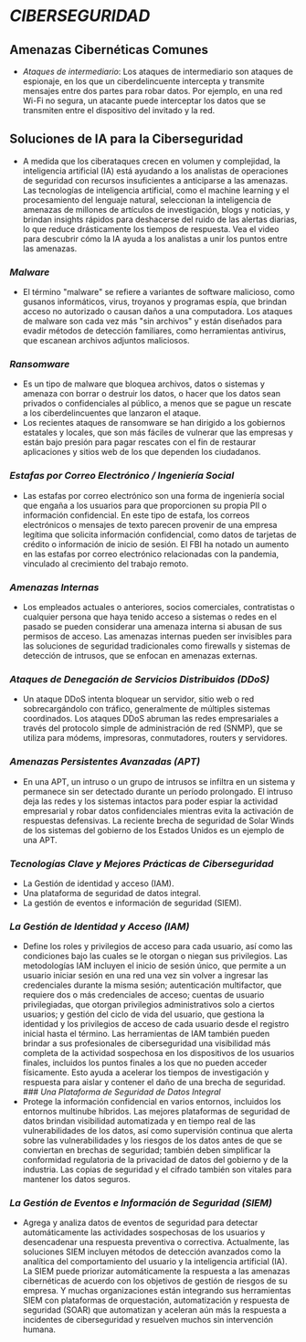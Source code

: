 # ***CIBERSEGURIDAD***
## **Amenazas Cibernéticas Comunes**
- *​Ataques de intermediario*: Los ataques de intermediario son ataques de espionaje, en los que un ciberdelincuente intercepta y transmite mensajes entre dos partes para robar datos. Por ejemplo, en una red Wi-Fi no segura, un atacante puede interceptar los datos que se transmiten entre el dispositivo del invitado y la red.​

## **Soluciones de IA para la Ciberseguridad**
- A medida que los ciberataques crecen en volumen y complejidad, la inteligencia artificial (IA) está ayudando a los analistas de operaciones de seguridad con recursos insuficientes a anticiparse a las amenazas. Las tecnologías de inteligencia artificial, como el machine learning y el procesamiento del lenguaje natural, seleccionan la inteligencia de amenazas de millones de artículos de investigación, blogs y noticias, y brindan insights rápidos para deshacerse del ruido de las alertas diarias, lo que reduce drásticamente los tiempos de respuesta. Vea el video para descubrir cómo la IA ayuda a los analistas a unir los puntos entre las amenazas.

### *Malware*
- El término "malware" se refiere a variantes de software malicioso, como gusanos informáticos, virus, troyanos y programas espía, que brindan acceso no autorizado o causan daños a una computadora. Los ataques de malware son cada vez más "sin archivos" y están diseñados para evadir métodos de detección familiares, como herramientas antivirus, que escanean archivos adjuntos maliciosos.

### *Ransomware*
- Es un tipo de malware que bloquea archivos, datos o sistemas y amenaza con borrar o destruir los datos, o hacer que los datos sean privados o confidenciales al público, a menos que se pague un rescate a los ciberdelincuentes que lanzaron el ataque. ​
- Los recientes ataques de ransomware se han dirigido a los gobiernos estatales y locales, que son más fáciles de vulnerar que las empresas y están bajo presión para pagar rescates con el fin de restaurar aplicaciones y sitios web de los que dependen los ciudadanos.

### *Estafas por Correo Electrónico / Ingeniería Social*
- Las estafas por correo electrónico son una forma de ingeniería social que engaña a los usuarios para que proporcionen su propia PII o información confidencial. En este tipo de estafa, los correos electrónicos o mensajes de texto parecen provenir de una empresa legítima que solicita información confidencial, como datos de tarjetas de crédito o información de inicio de sesión. El FBI ha notado un aumento en las estafas por correo electrónico relacionadas con la pandemia, vinculado al crecimiento del trabajo remoto.​

### *Amenazas Internas*
- Los empleados actuales o anteriores, socios comerciales, contratistas o cualquier persona que haya tenido acceso a sistemas o redes en el pasado se pueden considerar una amenaza interna si abusan de sus permisos de acceso. Las amenazas internas pueden ser invisibles para las soluciones de seguridad tradicionales como firewalls y sistemas de detección de intrusos, que se enfocan en amenazas externas.​

### *Ataques de Denegación de Servicios Distribuidos (DDoS)*
- Un ataque DDoS intenta bloquear un servidor, sitio web o red sobrecargándolo con tráfico, generalmente de múltiples sistemas coordinados. Los ataques DDoS abruman las redes empresariales a través del protocolo simple de administración de red (SNMP), que se utiliza para módems, impresoras, conmutadores, routers y servidores.​

### *Amenazas Persistentes Avanzadas (APT)*
- En una APT, un intruso o un grupo de intrusos se infiltra en un sistema y permanece sin ser detectado durante un período prolongado. El intruso deja las redes y los sistemas intactos para poder espiar la actividad empresarial y robar datos confidenciales mientras evita la activación de respuestas defensivas. La reciente brecha de seguridad de Solar Winds de los sistemas del gobierno de los Estados Unidos es un ejemplo de una APT.​

### *Tecnologías Clave y Mejores Prácticas de Ciberseguridad*
- La Gestión de identidad y acceso (IAM).
- Una plataforma de seguridad de datos integral.
- La gestión de eventos e información de seguridad (SIEM).

### *La Gestión de Identidad y Acceso (IAM)*
- Define los roles y privilegios de acceso para cada usuario, así como las condiciones bajo las cuales se le otorgan o niegan sus privilegios. Las metodologías IAM incluyen el inicio de sesión único, que permite a un usuario iniciar sesión en una red una vez sin volver a ingresar las credenciales durante la misma sesión; autenticación multifactor, que requiere dos o más credenciales de acceso; cuentas de usuario privilegiadas, que otorgan privilegios administrativos solo a ciertos usuarios; y gestión del ciclo de vida del usuario, que gestiona la identidad y los privilegios de acceso de cada usuario desde el registro inicial hasta el término. Las herramientas de IAM también pueden brindar a sus profesionales de ciberseguridad una visibilidad más completa de la actividad sospechosa en los dispositivos de los usuarios finales, incluidos los puntos finales a los que no pueden acceder físicamente. Esto ayuda a acelerar los tiempos de investigación y respuesta para aislar y contener el daño de una brecha de seguridad.​
​
​### *Una Plataforma de Seguridad de Datos Integral*
- Protege la información confidencial en varios entornos, incluidos los entornos multinube híbridos. Las mejores plataformas de seguridad de datos brindan visibilidad automatizada y en tiempo real de las vulnerabilidades de los datos, así como supervisión continua que alerta sobre las vulnerabilidades y los riesgos de los datos antes de que se conviertan en brechas de seguridad; también deben simplificar la conformidad regulatoria de la privacidad de datos del gobierno y de la industria. Las copias de seguridad y el cifrado también son vitales para mantener los datos seguros.

### *La Gestión de Eventos e Información de Seguridad (SIEM)*
- Agrega y analiza datos de eventos de seguridad para detectar automáticamente las actividades sospechosas de los usuarios y desencadenar una respuesta preventiva o correctiva. Actualmente, las soluciones SIEM  incluyen métodos de detección avanzados como la analítica del comportamiento del usuario y la inteligencia artificial (IA). La SIEM puede priorizar automáticamente la respuesta a las amenazas cibernéticas de acuerdo con los objetivos de gestión de riesgos de su empresa. Y muchas organizaciones están integrando sus herramientas SIEM con plataformas de orquestación, automatización y respuesta de seguridad (SOAR)  que automatizan y aceleran aún más la respuesta a incidentes de ciberseguridad y resuelven muchos sin intervención humana.
